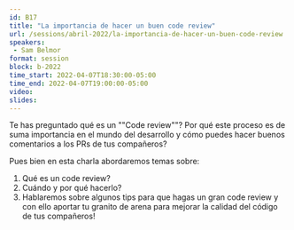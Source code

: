 ```yaml
---
id: B17
title: "La importancia de hacer un buen code review"
url: /sessions/abril-2022/la-importancia-de-hacer-un-buen-code-review
speakers:
 - Sam Belmor
format: session
block: b-2022
time_start: 2022-04-07T18:30:00-05:00
time_end: 2022-04-07T19:00:00-05:00
video:
slides:
---
```


Te has preguntado qué es un ""Code review""? Por qué este proceso es de suma importancia en el mundo del desarrollo y cómo puedes hacer buenos comentarios a los PRs de tus compañeros? 

Pues bien en esta charla abordaremos temas sobre:

1. Qué es un code review?
2. Cuándo y por qué hacerlo?
3. Hablaremos sobre algunos tips para que hagas un gran code review y con ello aportar tu granito de arena para mejorar la calidad del código de tus compañeros!